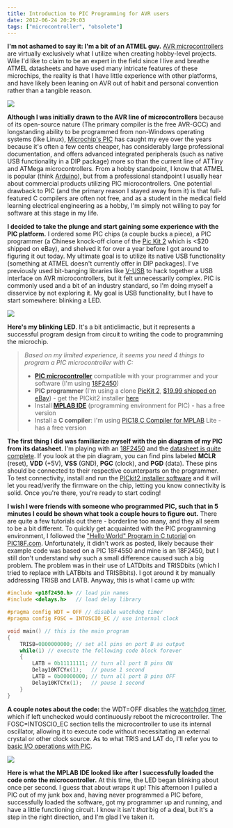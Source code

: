 ```yaml
---
title: Introduction to PIC Programming for AVR users
date: 2012-06-24 20:29:03
tags: ["microcontroller", "obsolete"]
---
```




__I'm not ashamed to say it: I'm a bit of an ATMEL guy.__ [AVR microcontrollers](http://en.wikipedia.org/wiki/Atmel_AVR) are virtually exclusively what I utilize when creating hobby-level projects. Wile I'd like to claim to be an expert in the field since I live and breathe ATMEL datasheets and have used many intricate features of these microchips, the reality is that I have little experience with other platforms, and have likely been leaning on AVR out of habit and personal convention rather than a tangible reason.

<div class="text-center">

![](https://swharden.com/static/2012/06/24/150-28-DIP1-200x128.jpg)

</div>

**Although I was initially drawn to the AVR line of microcontrollers** because of its open-source nature (The primary compiler is the free AVR-GCC) and longstanding ability to be programmed from non-Windows operating systems (like Linux), [Microchip's PIC](http://en.wikipedia.org/wiki/PIC_microcontroller) has caught my eye over the years because it's often a few cents cheaper, has considerably large professional documentation, and offers advanced integrated peripherals (such as native USB functionality in a DIP package) more so than the current line of ATTiny and ATMega microcontrollers. From a hobby standpoint, I know that ATMEL is popular (think [Arduino](http://en.wikipedia.org/wiki/Arduino)), but from a professional standpoint I usually hear about commercial products utilizing PIC microcontrollers. One potential drawback to PIC (and the primary reason I stayed away from it) is that full-featured C compilers are often not free, and as a student in the medical field learning electrical engineering as a hobby, I'm simply not willing to pay for software at this stage in my life.

__I decided to take the plunge and start gaining some experience with the PIC platform.__ I ordered some PIC chips (a couple bucks a piece), a PIC programmer (a Chinese knock-off clone of the [Pic Kit 2](http://en.wikipedia.org/wiki/PICKit) which is <$20 shipped on eBay), and shelved it for over a year before I got around to figuring it out today. My ultimate goal is to utilize its native USB functionality (something at ATMEL doesn't currently offer in DIP packages). I've previously used bit-banging libraries like [V-USB](http://www.obdev.at/products/vusb/index.html) to hack together a USB interface on AVR microcontrollers, but it felt unnecessarily complex. PIC is commonly used and a bit of an industry standard, so I'm doing myself a disservice by not exploring it. My goal is USB functionality, but I have to start somewhere: blinking a LED.

<div class="text-center">

![](https://swharden.com/static/2012/06/24/2012-06-24-15.57.56-525x393.jpg)

</div>

__Here's my blinking LED__. It's a bit anticlimactic, but it represents a successful program design from circuit to writing the code to programming the microchip.
>  _Based on my limited experience, it seems you need 4 things to program a PIC microcontroller with C:_
>
> *   __[PIC microcontroller](http://en.wikipedia.org/wiki/PIC_microcontroller)__ compatible with your programmer and your software (I'm using [18F2450](http://ww1.microchip.com/downloads/en/DeviceDoc/39760d.pdf))
> *   __PIC programmer__ (I'm using a clone [PicKit 2](http://en.wikipedia.org/wiki/PICKit), [$19.99 shipped on eBay](http://www.ebay.com/sch/i.html?_trksid=p5197.m570.l1313&_nkw=pic+kit+2&_sacat=0)) - get the PICkit2 installer [here](http://www.microchip.com/stellent/idcplg?IdcService=SS_GET_PAGE&nodeId=1406&dDocName=en023805)
> *   Install __[MPLAB IDE](http://www.microchip.com/stellent/idcplg?IdcService=SS_GET_PAGE&nodeId=1406&dDocName=en019469&part=SW007002)__ (programming environment for PIC) - has a free version
> *   Install a __C compiler__: I'm using [PIC18 C Compiler for MPLAB](http://www.microchip.com/stellent/idcplg?IdcService=SS_GET_PAGE&nodeId=1406&dDocName=en010014) Lite - has a free version
>
>
__The first thing I did was familiarize myself with the pin diagram of my PIC from its datasheet__. I'm playing with an [18F2450](http://ww1.microchip.com/downloads/en/DeviceDoc/39760d.pdf) and the [datasheet is quite complete](http://ww1.microchip.com/downloads/en/DeviceDoc/39760d.pdf). If you look at the pin diagram, you can find pins labeled __MCLR__ (reset), __VDD__ (+5V), __VSS__ (GND), __PGC__ (clock), and __PGD__ (data). These pins should be connected to their respective counterparts on the programmer. To test connectivity, install and run the [PICkit2 installer software](http://www.microchip.com/stellent/idcplg?IdcService=SS_GET_PAGE&nodeId=1406&dDocName=en023805) and it will let you read/verify the firmware on the chip, letting you know connectivity is solid. Once you're there, you're ready to start coding!

__I wish I were friends with someone who programmed PIC, such that in 5 minutes I could be shown what took a couple hours to figure out.__ There are quite a few tutorials out there - borderline too many, and they all seem to be a bit different. To quickly get acquainted with the PIC programming environment, I followed the ["Hello World" Program in C tutorial](http://www.pic18f.com/18f4550-c-tutorial/2009/11/16/tutorial-4-hello-world-program-in-c/) on [PIC18F.com](http://www.pic18f.com/). Unfortunately, it didn't work as posted, likely because their example code was based on a PIC 18F4550 and mine is an 18F2450, but I still don't understand why such a small difference caused such a big problem. The problem was in their use of LATDbits and TRISDbits (which I tried to replace with LATBbits and TRISBbits). I got around it by manually addressing TRISB and LATB. Anyway, this is what I came up with:

```c
#include <p18f2450.h> // load pin names
#include <delays.h>   // load delay library

#pragma config WDT = OFF // disable watchdog timer
#pragma config FOSC = INTOSCIO_EC // use internal clock

void main() // this is the main program
{
    TRISB=0B00000000; // set all pins on port B as output
    while(1) // execute the following code block forever
    {
        LATB = 0b11111111; // turn all port B pins ON
        Delay10KTCYx(1);   // pause 1 second
        LATB = 0b00000000; // turn all port B pins OFF
        Delay10KTCYx(1);   // pause 1 second
    }
}
```

__A couple notes about the code:__ the WDT=OFF disables the [watchdog timer](http://en.wikipedia.org/wiki/Watchdog_timer), which if left unchecked would continuously reboot the microcontroller. The FOSC=INTOSCIO_EC section tells the microcontroller to use its internal oscillator, allowing it to execute code without necessitating an external crystal or other clock source. As to what TRIS and LAT do, I'll refer you to [basic I/O operations with PIC](http://www.mikroe.com/eng/chapters/view/4/chapter-3-i-o-ports/).

<div class="text-center img-medium">

![](https://swharden.com/static/2012/06/24/pic-ledblink.png)

</div>

__Here is what the MPLAB IDE looked like after I successfully loaded the code onto the microcontroller.__ At this time, the LED began blinking about once per second. I guess that about wraps it up! This afternoon I pulled a PIC out of my junk box and, having never programmed a PIC before, successfully loaded the software, got my programmer up and running, and have a little functioning circuit. I know it isn't _that_ big of a deal, but it's a step in the right direction, and I'm glad I've taken it.